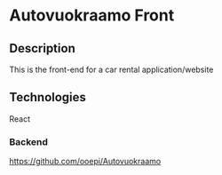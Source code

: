 # Autovuokraamo Front

## Description

This is the front-end for a car rental application/website

## Technologies

React

### Backend
https://github.com/ooepi/Autovuokraamo
